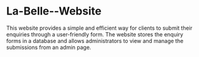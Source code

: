 # La-Belle--Website
This website provides a simple and efficient way for clients to submit their enquiries through a user-friendly form. The website stores the enquiry forms in a database and allows administrators to view and manage the submissions from an admin page.
